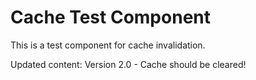 # Cache Test Component

This is a test component for cache invalidation.

Updated content: Version 2.0 - Cache should be cleared!